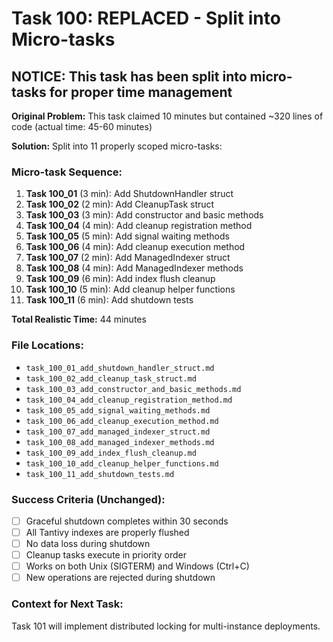 # Task 100: REPLACED - Split into Micro-tasks

## NOTICE: This task has been split into micro-tasks for proper time management

**Original Problem:** This task claimed 10 minutes but contained ~320 lines of code (actual time: 45-60 minutes)

**Solution:** Split into 11 properly scoped micro-tasks:

### Micro-task Sequence:
1. **Task 100_01** (3 min): Add ShutdownHandler struct
2. **Task 100_02** (2 min): Add CleanupTask struct 
3. **Task 100_03** (3 min): Add constructor and basic methods
4. **Task 100_04** (4 min): Add cleanup registration method
5. **Task 100_05** (5 min): Add signal waiting methods
6. **Task 100_06** (4 min): Add cleanup execution method
7. **Task 100_07** (2 min): Add ManagedIndexer struct
8. **Task 100_08** (4 min): Add ManagedIndexer methods
9. **Task 100_09** (6 min): Add index flush cleanup
10. **Task 100_10** (5 min): Add cleanup helper functions
11. **Task 100_11** (6 min): Add shutdown tests

**Total Realistic Time:** 44 minutes

### File Locations:
- `task_100_01_add_shutdown_handler_struct.md`
- `task_100_02_add_cleanup_task_struct.md`
- `task_100_03_add_constructor_and_basic_methods.md`
- `task_100_04_add_cleanup_registration_method.md`
- `task_100_05_add_signal_waiting_methods.md`
- `task_100_06_add_cleanup_execution_method.md`
- `task_100_07_add_managed_indexer_struct.md`
- `task_100_08_add_managed_indexer_methods.md`
- `task_100_09_add_index_flush_cleanup.md`
- `task_100_10_add_cleanup_helper_functions.md`
- `task_100_11_add_shutdown_tests.md`

### Success Criteria (Unchanged):
- [ ] Graceful shutdown completes within 30 seconds
- [ ] All Tantivy indexes are properly flushed
- [ ] No data loss during shutdown
- [ ] Cleanup tasks execute in priority order
- [ ] Works on both Unix (SIGTERM) and Windows (Ctrl+C)
- [ ] New operations are rejected during shutdown

### Context for Next Task:
Task 101 will implement distributed locking for multi-instance deployments.